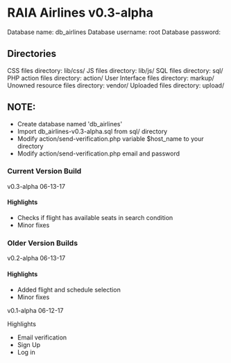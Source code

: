 # RAIA Airlines v0.3-alpha

Database name: db_airlines
Database username: root
Database password: 

## Directories
  CSS files directory: lib/css/
  JS files directory: lib/js/
  SQL files directory: sql/
  PHP action files directory: action/
  User Interface files directory: markup/
  Unowned resource files directory: vendor/
  Uploaded files directory: upload/

## NOTE:
  - Create database named 'db_airlines'
  - Import db_airlines-v0.3-alpha.sql from sql/ directory
  - Modify action/send-verification.php variable $host_name to your directory
  - Modify action/send-verification.php email and password
  

### Current Version Build
v0.3-alpha
06-13-17

#### Highlights
- Checks if flight has available seats in search condition
- Minor fixes


### Older Version Builds
v0.2-alpha
06-13-17

#### Highlights
- Added flight and schedule selection
- Minor fixes


v0.1-alpha
06-12-17

Highlights
- Email verification
- Sign Up
- Log in